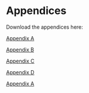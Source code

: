 # Appendices

Download the appendices here:

[Appendix A](assets/Appendices/Appendix_A.pdf)

[Appendix B](assets/Appendices/Appendix_B.pdf)

[Appendix C](assets/Appendices/Appendix_C.pdf)

[Appendix D](assets/Appendices/Appendix_D.pdf)

<a href="assets/Appendices/Appendix_A.pdf" download="download">Appendix A</a>